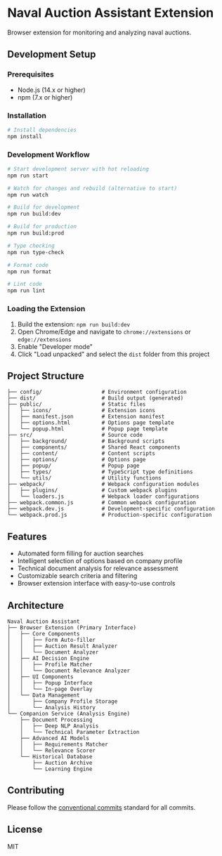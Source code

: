 # Naval Auction Assistant Extension

Browser extension for monitoring and analyzing naval auctions.

## Development Setup

### Prerequisites

- Node.js (14.x or higher)
- npm (7.x or higher)

### Installation

```bash
# Install dependencies
npm install
```

### Development Workflow

```bash
# Start development server with hot reloading
npm run start

# Watch for changes and rebuild (alternative to start)
npm run watch

# Build for development
npm run build:dev

# Build for production
npm run build:prod

# Type checking
npm run type-check

# Format code
npm run format

# Lint code
npm run lint
```

### Loading the Extension

1. Build the extension: `npm run build:dev`
2. Open Chrome/Edge and navigate to `chrome://extensions` or `edge://extensions`
3. Enable "Developer mode"
4. Click "Load unpacked" and select the `dist` folder from this project

## Project Structure

```
├── config/                   # Environment configuration
├── dist/                     # Build output (generated)
├── public/                   # Static files
│   ├── icons/                # Extension icons
│   ├── manifest.json         # Extension manifest
│   ├── options.html          # Options page template
│   └── popup.html            # Popup page template
├── src/                      # Source code
│   ├── background/           # Background scripts
│   ├── components/           # Shared React components
│   ├── content/              # Content scripts
│   ├── options/              # Options page
│   ├── popup/                # Popup page
│   ├── types/                # TypeScript type definitions
│   └── utils/                # Utility functions
├── webpack/                  # Webpack configuration modules
│   ├── plugins/              # Custom webpack plugins
│   └── loaders.js            # Webpack loader configurations
├── webpack.common.js         # Common webpack configuration
├── webpack.dev.js            # Development-specific configuration
└── webpack.prod.js           # Production-specific configuration
```

## Features

- Automated form filling for auction searches
- Intelligent selection of options based on company profile
- Technical document analysis for relevance assessment
- Customizable search criteria and filtering
- Browser extension interface with easy-to-use controls

## Architecture

```
Naval Auction Assistant
├── Browser Extension (Primary Interface)
│   ├── Core Components
│   │   ├── Form Auto-filler
│   │   ├── Auction Result Analyzer
│   │   └── Document Analyzer
│   ├── AI Decision Engine
│   │   ├── Profile Matcher
│   │   └── Document Relevance Analyzer
│   ├── UI Components
│   │   ├── Popup Interface
│   │   └── In-page Overlay
│   └── Data Management
│       ├── Company Profile Storage
│       └── Analysis History
└── Companion Service (Analysis Engine)
    ├── Document Processing
    │   ├── Deep NLP Analysis
    │   └── Technical Parameter Extraction
    ├── Advanced AI Models
    │   ├── Requirements Matcher
    │   └── Relevance Scorer
    └── Historical Database
        ├── Auction Archive
        └── Learning Engine
```

## Contributing

Please follow the [conventional commits](https://www.conventionalcommits.org/) standard for all commits.

## License

MIT
